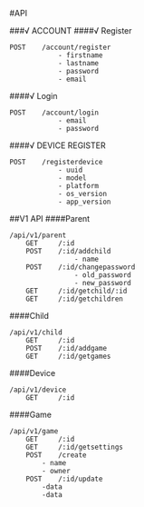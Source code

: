 #API

###√ ACCOUNT
####√ Register
```
POST    /account/register
            - firstname
            - lastname
            - password
            - email
```
####√ Login
```
POST    /account/login
            - email
            - password
```
####√ DEVICE REGISTER
```
POST    /registerdevice
            - uuid
            - model
            - platform
            - os_version
            - app_version
```
##V1 API
####Parent
```
/api/v1/parent
    GET     /:id
    POST    /:id/addchild
                - name
    POST    /:id/changepassword
                - old_password
                - new_password
    GET     /:id/getchild/:id
    GET     /:id/getchildren
```
####Child
```
/api/v1/child
    GET     /:id
    POST    /:id/addgame
    GET     /:id/getgames
```
####Device
```
/api/v1/device
    GET     /:id
```
####Game
```
/api/v1/game
    GET     /:id
    GET     /:id/getsettings
    POST    /create
        - name
        - owner
    POST    /:id/update
        -data
        -data

```
